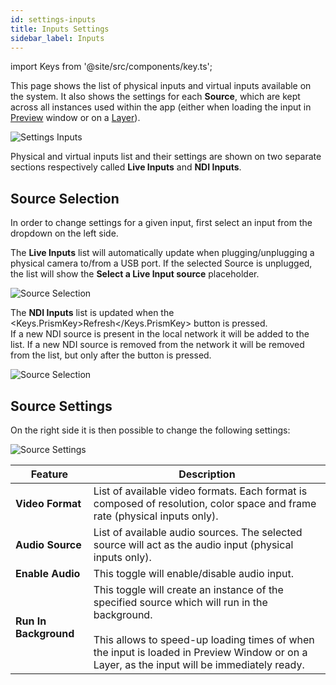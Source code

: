 ```yaml
---
id: settings-inputs
title: Inputs Settings
sidebar_label: Inputs
---
```

import Keys from '@site/src/components/key.ts';

This page shows the list of physical inputs and virtual inputs available on the system. It also shows the settings for each **Source**, which are kept across all instances used within the app (either when loading the input in [Preview](../quick-start/preview.md) window or on a [Layer](../play/layers.md)).

![Settings Inputs](/prismdocs/images/settings-inputs.png)

Physical and virtual inputs list and their settings are shown on two separate sections respectively called **Live Inputs** and **NDI Inputs**.

## Source Selection
In order to change settings for a given input, first select an input from the dropdown on the left side.

The **Live Inputs** list will automatically update when plugging/unplugging a physical camera to/from a USB port. If the selected Source is unplugged, the list will show the **Select a Live Input source** placeholder.

![Source Selection](/prismdocs/images/source-selection-live.png)

The **NDI Inputs** list is updated when the <Keys.PrismKey>Refresh</Keys.PrismKey> button is pressed.  
If a new NDI source is present in the local network it will be added to the list.
If a new NDI source is removed from the network it will be removed from the list, but only after the button is pressed.

![Source Selection](/prismdocs/images/source-selection-ndi.png)

## Source Settings
On the right side it is then possible to change the following settings:

![Source Settings](/prismdocs/images/source-settings.png)

|   Feature            |  Description        |
|----------------------|------------|
| **Video Format** | List of available video formats. Each format is composed of resolution, color space and frame rate (physical inputs only).|
| **Audio Source** | List of available audio sources. The selected source will act as the audio input (physical inputs only).|
| **Enable Audio** | This toggle will enable/disable audio input.|
| **Run In Background** | This toggle will create an instance of the specified source which will run in the background. <br/> <br/> This allows to speed-up loading times of when the input is loaded in Preview Window or on a Layer, as the input will be immediately ready.|